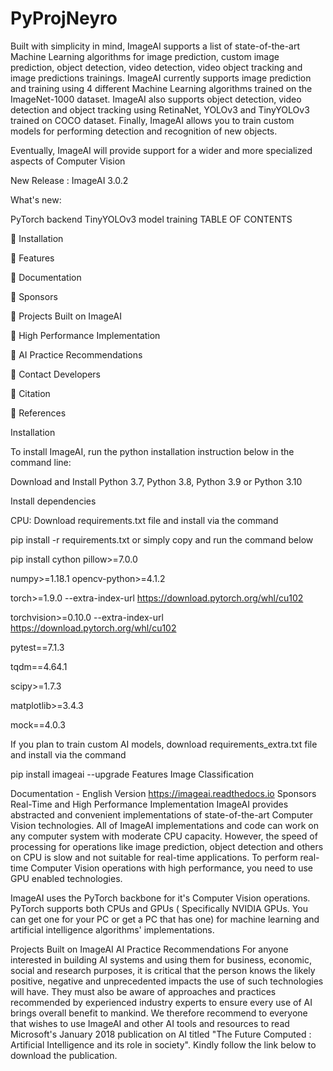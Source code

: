 # PyProjNeyro
Built with simplicity in mind, ImageAI supports a list of state-of-the-art Machine Learning algorithms for image prediction, custom image prediction, object detection, video detection, video object tracking and image predictions trainings. ImageAI currently supports image prediction and training using 4 different Machine Learning algorithms trained on the ImageNet-1000 dataset. ImageAI also supports object detection, video detection and object tracking using RetinaNet, YOLOv3 and TinyYOLOv3 trained on COCO dataset. Finally, ImageAI allows you to train custom models for performing detection and recognition of new objects.

Eventually, ImageAI will provide support for a wider and more specialized aspects of Computer Vision

New Release : ImageAI 3.0.2

What's new:

PyTorch backend
TinyYOLOv3 model training
TABLE OF CONTENTS

🔳 Installation

🔳 Features

🔳 Documentation

🔳 Sponsors

🔳 Projects Built on ImageAI

🔳 High Performance Implementation

🔳 AI Practice Recommendations

🔳 Contact Developers

🔳 Citation

🔳 References

Installation

To install ImageAI, run the python installation instruction below in the command line:

Download and Install Python 3.7, Python 3.8, Python 3.9 or Python 3.10

Install dependencies

CPU: Download requirements.txt file and install via the command

pip install -r requirements.txt
or simply copy and run the command below



pip install cython pillow>=7.0.0 

numpy>=1.18.1 opencv-python>=4.1.2 

torch>=1.9.0 --extra-index-url https://download.pytorch.org/whl/cu102 

torchvision>=0.10.0 --extra-index-url https://download.pytorch.org/whl/cu102 

pytest==7.1.3 

tqdm==4.64.1 

scipy>=1.7.3 

matplotlib>=3.4.3 

mock==4.0.3

If you plan to train custom AI models, download requirements_extra.txt file and install via the command

pip install imageai --upgrade
Features
Image Classification



Documentation - English Version https://imageai.readthedocs.io
Sponsors
Real-Time and High Performance Implementation
ImageAI provides abstracted and convenient implementations of state-of-the-art Computer Vision technologies. All of ImageAI implementations and code can work on any computer system with moderate CPU capacity. However, the speed of processing for operations like image prediction, object detection and others on CPU is slow and not suitable for real-time applications. To perform real-time Computer Vision operations with high performance, you need to use GPU enabled technologies.

ImageAI uses the PyTorch backbone for it's Computer Vision operations. PyTorch supports both CPUs and GPUs ( Specifically NVIDIA GPUs. You can get one for your PC or get a PC that has one) for machine learning and artificial intelligence algorithms' implementations.

Projects Built on ImageAI
AI Practice Recommendations
For anyone interested in building AI systems and using them for business, economic, social and research purposes, it is critical that the person knows the likely positive, negative and unprecedented impacts the use of such technologies will have. They must also be aware of approaches and practices recommended by experienced industry experts to ensure every use of AI brings overall benefit to mankind. We therefore recommend to everyone that wishes to use ImageAI and other AI tools and resources to read Microsoft's January 2018 publication on AI titled "The Future Computed : Artificial Intelligence and its role in society". Kindly follow the link below to download the publication.
